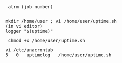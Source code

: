 <pre> atrm (job number)</pre>

<pre> 
mkdir /home/user ; vi /home/user/uptime.sh
(in vi editor)
logger "$(uptime)"
</pre>
<pre> chmod +x /home/user/uptime.sh </pre>

<pre>
vi /etc/anacrontab
5	0	uptimelog	/home/user/uptime.sh
</pre>